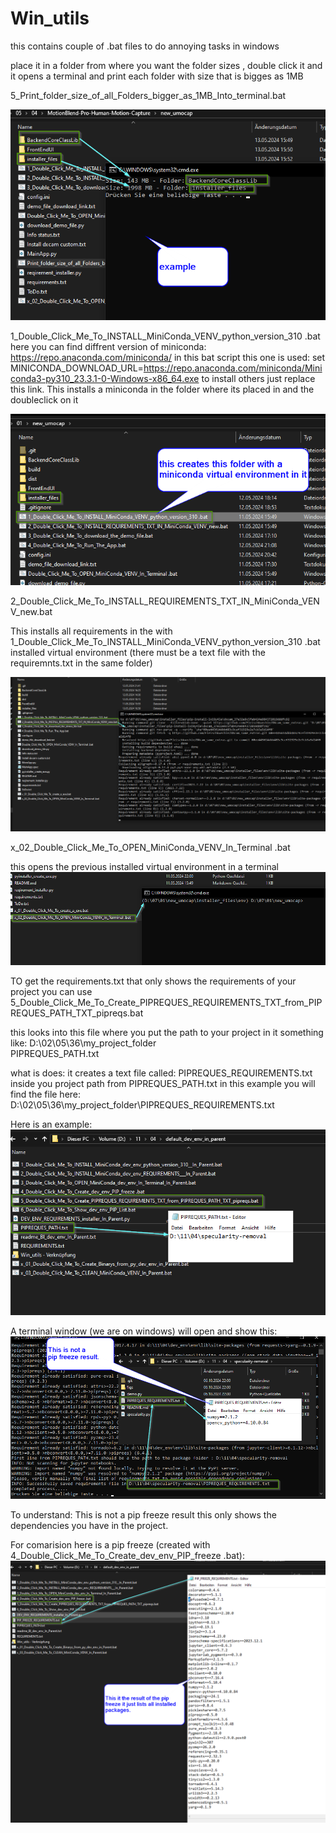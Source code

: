 # Win_utils
this contains couple of .bat files to do annoying tasks in windows


place it in a folder from where you want the folder sizes , double click it and it opens a 
terminal and print each folder with size that is bigges as 1MB

5_Print_folder_size_of_all_Folders_bigger_as_1MB_Into_terminal.bat

![alt text](image-1.png)



1_Double_Click_Me_To_INSTALL_MiniConda_VENV_python_version_310 .bat
here you can find diffrent version of miniconda: https://repo.anaconda.com/miniconda/
in this bat script this one is used:
set MINICONDA_DOWNLOAD_URL=https://repo.anaconda.com/miniconda/Miniconda3-py310_23.3.1-0-Windows-x86_64.exe
to install others just replace this link.
This installs a miniconda in the folder where its placed in and the doubleclick on it

![alt text](image-2.png)



2_Double_Click_Me_To_INSTALL_REQUIREMENTS_TXT_IN_MiniConda_VENV_new.bat

This installs all requirements in the with 1_Double_Click_Me_To_INSTALL_MiniConda_VENV_python_version_310 .bat
installed virtual environment  (there must be a text file with the requiremnts.txt in the same folder)

![alt text](image-3.png)


x_02_Double_Click_Me_To_OPEN_MiniConda_VENV_In_Terminal .bat

this opens the previous installed virtual environment in a terminal
![alt text](image-4.png)


TO get the requirements.txt that only shows the requirements of your project 
you can use 5_Double_Click_Me_To_Create_PIPREQUES_REQUIREMENTS_TXT_from_PIPREQUES_PATH_TXT_pipreqs.bat

this looks into this file where you put the path to your project in it
something like: D:\02\05\36\my_project_folder\
PIPREQUES_PATH.txt 

what is does:
it creates a text file called: PIPREQUES_REQUIREMENTS.txt
inside you project path from PIPREQUES_PATH.txt 
in this example you will find the file here:
D:\02\05\36\my_project_folder\PIPREQUES_REQUIREMENTS.txt

Here is an example:
![alt text](image-5.png)


A terminal window (we are on windows) will open and show this:
![alt text](image-6.png)

To understand: This is not a pip freeze result this only shows the dependencies you have in the 
project.

For comarision here is a pip freeze (created with 4_Double_Click_Me_To_Create_dev_env_PIP_freeze .bat):
![alt text](image-7.png)
